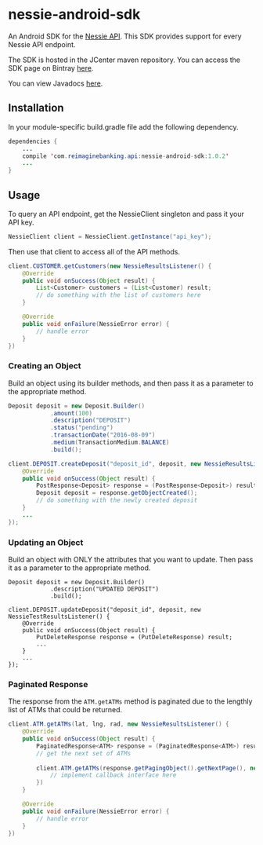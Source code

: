 # nessie-android-sdk

An Android SDK for the [Nessie API](http://api.reimaginebanking.com).  This SDK provides support for every Nessie API endpoint.  

The SDK is hosted in the JCenter maven repository.  You can access the SDK page on Bintray [here](https://bintray.com/mferraco/maven/NessieAndroidSDK).

You can view Javadocs [here](https://nessieisreal.github.io/nessie-android-sdk/).

## Installation  

In your module-specific build.gradle file add the following dependency.  

```java
dependencies {
	...
    compile 'com.reimaginebanking.api:nessie-android-sdk:1.0.2'
    ...
}
```

## Usage  

To query an API endpoint, get the NessieClient singleton and pass it your API key.

```java
NessieClient client = NessieClient.getInstance("api_key");
```

Then use that client to access all of the API methods.

```java
client.CUSTOMER.getCustomers(new NessieResultsListener() {
	@Override
	public void onSuccess(Object result) {
		List<Customer> customers = (List<Customer) result;
		// do something with the list of customers here
	}

	@Override
	public void onFailure(NessieError error) {
		// handle error
	}
})

```

### Creating an Object  

Build an object using its builder methods, and then pass it as a parameter to the appropriate method.

```java
Deposit deposit = new Deposit.Builder()
            .amount(100)
            .description("DEPOSIT")
            .status("pending")
            .transactionDate("2016-08-09")
            .medium(TransactionMedium.BALANCE)
            .build();

client.DEPOSIT.createDeposit("deposit_id", deposit, new NessieResultsListener() {
    @Override
    public void onSuccess(Object result) {
        PostResponse<Deposit> response = (PostResponse<Deposit>) result;
        Deposit deposit = response.getObjectCreated();
        // do something with the newly created deposit
    }
    ...
});
```

### Updating an Object

Build an object with ONLY the attributes that you want to update.  Then pass it as a parameter to the appropriate method.

```
Deposit deposit = new Deposit.Builder()
			.description("UPDATED DEPOSIT")
			.build();

client.DEPOSIT.updateDeposit("deposit_id", deposit, new NessieTestResultsListener() {
    @Override
    public void onSuccess(Object result) {
        PutDeleteResponse response = (PutDeleteResponse) result;
        ...
    }
    ...
});
```

### Paginated Response

The response from the `ATM.getATMs` method is paginated due to the lengthly list of ATMs that could be returned.

```java
client.ATM.getATMs(lat, lng, rad, new NessieResultsListener() {
	@Override
	public void onSuccess(Object result) {
		PaginatedResponse<ATM> response = (PaginatedResponse<ATM>) result;
		// get the next set of ATMs
		
		client.ATM.getATMs(response.getPagingObject().getNextPage(), new NessieResultsListener() {
			// implement callback interface here
		})
	}

	@Override
	public void onFailure(NessieError error) {
		// handle error
	}
})

```
